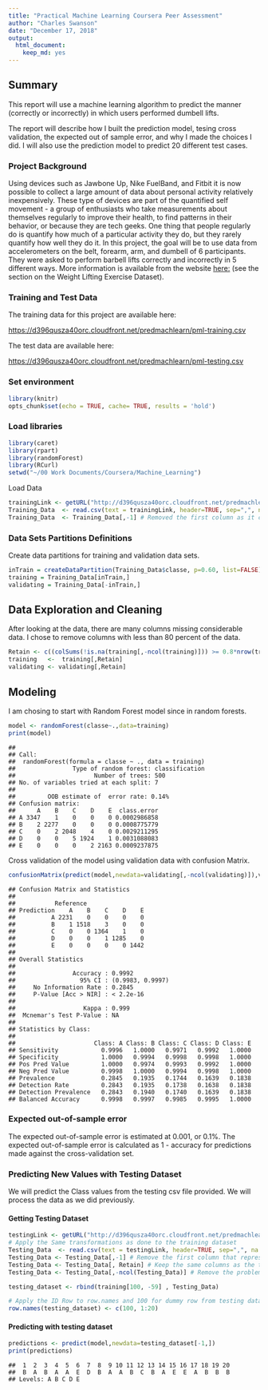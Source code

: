 ```yaml
---
title: "Practical Machine Learning Coursera Peer Assessment"
author: "Charles Swanson"
date: "December 17, 2018"
output: 
  html_document: 
    keep_md: yes
---
```




## Summary

This report will use a machine learning algorithm to predict the manner (correctly or incorrectly) in which users performed dumbell lifts. 

The report will describe how I built the prediction model, tesing cross validation, the expected out of sample error, and why I made the choices I did. I will also use the prediction model to predict 20 different test cases.


### Project Background

Using devices such as Jawbone Up, Nike FuelBand, and Fitbit it is now possible to collect a large amount of data about personal activity relatively inexpensively. These type of devices are part of the quantified self movement - a group of enthusiasts who take measurements about themselves regularly to improve their health, to find patterns in their behavior, or because they are tech geeks. One thing that people regularly do is quantify how much of a particular activity they do, but they rarely quantify how well they do it. In this project, the goal will be to use data from accelerometers on the belt, forearm, arm, and dumbell of 6 participants. They were asked to perform barbell lifts correctly and incorrectly in 5 different ways. More information is available from the website [here:](http://groupware.les.inf.puc-rio.br/har) (see the section on the Weight Lifting Exercise Dataset). 

### Training and Test Data 

The training data for this project are available here: 

https://d396qusza40orc.cloudfront.net/predmachlearn/pml-training.csv

The test data are available here: 

https://d396qusza40orc.cloudfront.net/predmachlearn/pml-testing.csv


### Set environment


```r
library(knitr)
opts_chunk$set(echo = TRUE, cache= TRUE, results = 'hold')
```

### Load libraries 


```r
library(caret)
library(rpart)
library(randomForest)
library(RCurl)
setwd("~/00 Work Documents/Coursera/Machine_Learning")
```

Load Data


```r
trainingLink <- getURL("http://d396qusza40orc.cloudfront.net/predmachlearn/pml-training.csv")
Training_Data  <- read.csv(text = trainingLink, header=TRUE, sep=",", na.strings=c("NA",""))
Training_Data  <- Training_Data[,-1] # Removed the first column as it contains an ID
```

### Data Sets Partitions Definitions

Create data partitions for training and validation data sets.


```r
inTrain = createDataPartition(Training_Data$classe, p=0.60, list=FALSE)
training = Training_Data[inTrain,]
validating = Training_Data[-inTrain,]
```
## Data Exploration and Cleaning

After looking at the data, there are many columns missing considerable data. I chose to remove columns with less than 80 percent of the data. 


```r
Retain <- c((colSums(!is.na(training[,-ncol(training)])) >= 0.8*nrow(training)))
training   <-  training[,Retain]
validating <- validating[,Retain]
```

## Modeling

I am chosing to start with Random Forest model since in random forests.


```r
model <- randomForest(classe~.,data=training)
print(model)
```

```
## 
## Call:
##  randomForest(formula = classe ~ ., data = training) 
##                Type of random forest: classification
##                      Number of trees: 500
## No. of variables tried at each split: 7
## 
##         OOB estimate of  error rate: 0.14%
## Confusion matrix:
##      A    B    C    D    E  class.error
## A 3347    1    0    0    0 0.0002986858
## B    2 2277    0    0    0 0.0008775779
## C    0    2 2048    4    0 0.0029211295
## D    0    0    5 1924    1 0.0031088083
## E    0    0    0    2 2163 0.0009237875
```


Cross validation of the model using validation data with confusion Matrix.


```r
confusionMatrix(predict(model,newdata=validating[,-ncol(validating)]),validating$classe)
```

```
## Confusion Matrix and Statistics
## 
##           Reference
## Prediction    A    B    C    D    E
##          A 2231    0    0    0    0
##          B    1 1518    3    0    0
##          C    0    0 1364    1    0
##          D    0    0    1 1285    0
##          E    0    0    0    0 1442
## 
## Overall Statistics
##                                           
##                Accuracy : 0.9992          
##                  95% CI : (0.9983, 0.9997)
##     No Information Rate : 0.2845          
##     P-Value [Acc > NIR] : < 2.2e-16       
##                                           
##                   Kappa : 0.999           
##  Mcnemar's Test P-Value : NA              
## 
## Statistics by Class:
## 
##                      Class: A Class: B Class: C Class: D Class: E
## Sensitivity            0.9996   1.0000   0.9971   0.9992   1.0000
## Specificity            1.0000   0.9994   0.9998   0.9998   1.0000
## Pos Pred Value         1.0000   0.9974   0.9993   0.9992   1.0000
## Neg Pred Value         0.9998   1.0000   0.9994   0.9998   1.0000
## Prevalence             0.2845   0.1935   0.1744   0.1639   0.1838
## Detection Rate         0.2843   0.1935   0.1738   0.1638   0.1838
## Detection Prevalence   0.2843   0.1940   0.1740   0.1639   0.1838
## Balanced Accuracy      0.9998   0.9997   0.9985   0.9995   1.0000
```


### Expected out-of-sample error
The expected out-of-sample error is estimated at 0.001, or 0.1%. The expected out-of-sample error is calculated as 1 - accuracy for predictions made against the cross-validation set.


### Predicting New Values with Testing Dataset

We will predict the Class values from the testing csv file provided. We will process the data as we did previously. 

#### Getting Testing Dataset


```r
testingLink <- getURL("http://d396qusza40orc.cloudfront.net/predmachlearn/pml-testing.csv")
# Apply the Same transformations as done to the training dataset
Testing_Data  <- read.csv(text = testingLink, header=TRUE, sep=",", na.strings=c("NA",""))
Testing_Data <- Testing_Data[,-1] # Remove the first column that represents a ID Row
Testing_Data <- Testing_Data[, Retain] # Keep the same columns as the training dataset
Testing_Data <- Testing_Data[,-ncol(Testing_Data)] # Remove the problem ID

testing_dataset <- rbind(training[100, -59] , Testing_Data) 

# Apply the ID Row to row.names and 100 for dummy row from testing dataset 
row.names(testing_dataset) <- c(100, 1:20)
```

#### Predicting with testing dataset


```r
predictions <- predict(model,newdata=testing_dataset[-1,])
print(predictions)
```

```
##  1  2  3  4  5  6  7  8  9 10 11 12 13 14 15 16 17 18 19 20 
##  B  A  B  A  A  E  D  B  A  A  B  C  B  A  E  E  A  B  B  B 
## Levels: A B C D E
```
